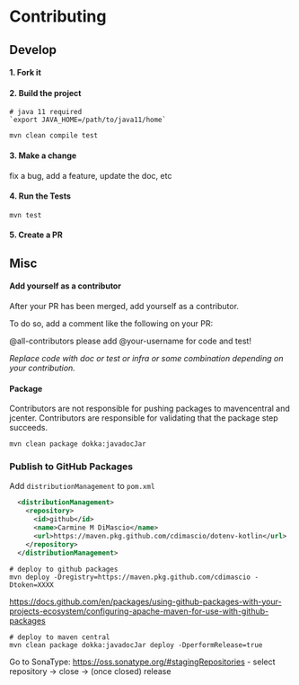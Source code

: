 # Contributing

## Develop

#### 1. Fork it

#### 2. Build the project

```shell
# java 11 required
`export JAVA_HOME=/path/to/java11/home`

mvn clean compile test
```

#### 3. Make a change

fix a bug, add a feature, update the doc, etc

#### 4. Run the Tests

```shell
mvn test
```

#### 5. Create a PR

## Misc

#### Add yourself as a contributor

After your PR has been merged, add yourself as a contributor.

To do so, add a comment like the following on your PR:

@all-contributors please add @your-username for code and test!

_Replace code with doc or test or infra or some combination depending on your contribution._

#### Package

Contributors are not responsible for pushing packages to mavencentral and jcenter. Contributors are responsible for validating that the package step succeeds.

```shell
mvn clean package dokka:javadocJar
```

### Publish to GitHub Packages

Add `distributionManagement` to `pom.xml`

```xml
  <distributionManagement>
    <repository>
      <id>github</id>
      <name>Carmine M DiMascio</name>
      <url>https://maven.pkg.github.com/cdimascio/dotenv-kotlin</url>
    </repository>
  </distributionManagement>
```

```shell
# deploy to github packages
mvn deploy -Dregistry=https://maven.pkg.github.com/cdimascio -Dtoken=XXXX
```
https://docs.github.com/en/packages/using-github-packages-with-your-projects-ecosystem/configuring-apache-maven-for-use-with-github-packages


```shell
# deploy to maven central
mvn clean package dokka:javadocJar deploy -DperformRelease=true
```

Go to SonaType: https://oss.sonatype.org/#stagingRepositories - select repository -> close -> (once closed) release
